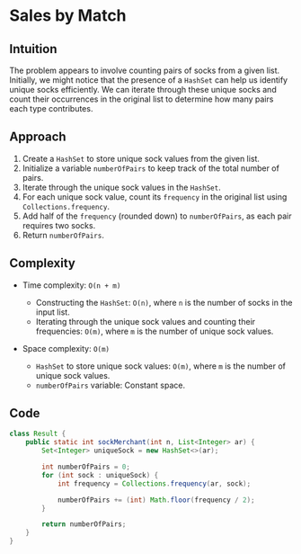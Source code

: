 # Sales by Match

## Intuition

The problem appears to involve counting pairs of socks from a given list. Initially, we might notice that the presence of a `HashSet` can help us identify unique socks efficiently. We can iterate through these unique socks and count their occurrences in the original list to determine how many pairs each type contributes.

## Approach

1. Create a `HashSet` to store unique sock values from the given list.
2. Initialize a variable `numberOfPairs` to keep track of the total number of pairs.
3. Iterate through the unique sock values in the `HashSet`.
4. For each unique sock value, count its `frequency` in the original list using `Collections.frequency`.
5. Add half of the `frequency` (rounded down) to `numberOfPairs`, as each pair requires two socks.
6. Return `numberOfPairs`.

## Complexity

- Time complexity: `O(n + m)`

  - Constructing the `HashSet`: `O(n)`, where `n` is the number of socks in the input list.
  - Iterating through the unique sock values and counting their frequencies: `O(m)`, where `m` is the number of unique sock values.

- Space complexity: `O(m)`
  - `HashSet` to store unique sock values: `O(m)`, where `m` is the number of unique sock values.
  - `numberOfPairs` variable: Constant space.

## Code

```java
class Result {
    public static int sockMerchant(int n, List<Integer> ar) {
        Set<Integer> uniqueSock = new HashSet<>(ar);

        int numberOfPairs = 0;
        for (int sock : uniqueSock) {
            int frequency = Collections.frequency(ar, sock);

            numberOfPairs += (int) Math.floor(frequency / 2);
        }

        return numberOfPairs;
    }
}
```
